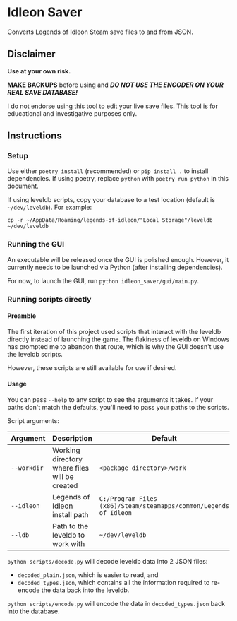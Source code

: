 # Idleon Saver

Converts Legends of Idleon Steam save files to and from JSON.

## Disclaimer

**Use at your own risk.**

**MAKE BACKUPS** before using and ***DO NOT USE THE ENCODER ON YOUR REAL SAVE DATABASE!***

I do not endorse using this tool to edit your live save files.
This tool is for educational and investigative purposes only.

## Instructions

### Setup

Use either `poetry install` (recommended) or `pip install .` to install dependencies.
If using poetry, replace `python` with `poetry run python` in this document.

If using leveldb scripts, copy your database to a test location (default is `~/dev/leveldb`). For example:

```
cp -r ~/AppData/Roaming/legends-of-idleon/"Local Storage"/leveldb ~/dev/leveldb
```

### Running the GUI

An executable will be released once the GUI is polished enough.
However, it currently needs to be launched via Python (after installing dependencies).

For now, to launch the GUI, run `python idleon_saver/gui/main.py`.

### Running scripts directly

#### Preamble

The first iteration of this project used scripts that interact with the leveldb directly instead of launching the game.
The flakiness of leveldb on Windows has prompted me to abandon that route, which is why the GUI doesn't use the leveldb scripts.

However, these scripts are still available for use if desired.

#### Usage

You can pass `--help` to any script to see the arguments it takes.
If your paths don't match the defaults, you'll need to pass your paths to the scripts.

Script arguments:

| Argument    | Description                                   | Default                                                           |
| ----------  | --------------------------------------------- | ----------------------------------------------------------------- |
| `--workdir` | Working directory where files will be created | `<package directory>/work`                                        |
| `--idleon`  | Legends of Idleon install path                | `C:/Program Files (x86)/Steam/steamapps/common/Legends of Idleon` |
| `--ldb`     | Path to the leveldb to work with              | `~/dev/leveldb`                                                   |

`python scripts/decode.py` will decode leveldb data into 2 JSON files:

- `decoded_plain.json`, which is easier to read, and
- `decoded_types.json`, which contains all the information required to re-encode the data back into the leveldb.

`python scripts/encode.py` will encode the data in `decoded_types.json` back into the database.
